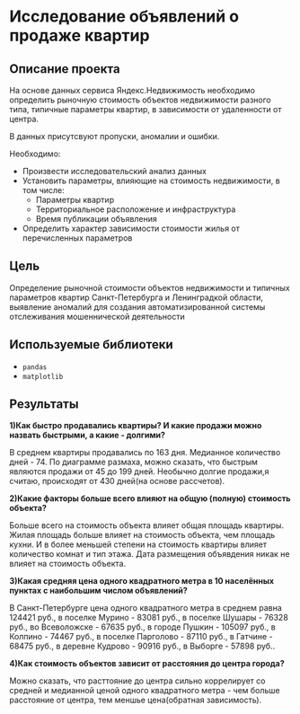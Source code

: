 # Исследование объявлений о продаже квартир

## Описание проекта
На основе данных сервиса Яндекс.Недвижимость необходимо определить рыночную стоимость объектов недвижимости разного типа, типичные параметры квартир, в зависимости от удаленности от центра.

В данных присутсвуют пропуски, аномалии и ошибки.

Необходимо:

- Произвести исследовательский анализ данных
- Установить параметры, влияющие на стоимость недвижимости, в том числе:
  - Параметры квартир
  - Территориальное расположение и инфраструктура
  - Время публикации объявления
- Определить характер зависимости стоимости жилья от перечисленных параметров
## Цель  
Определение рыночной стоимости объектов недвижимости и типичных параметров квартир Санкт-Петербурга и Ленинградкой области, выявление аномалий для создания автоматизированной системы отслеживания мошеннической деятельности
## Используемые библиотеки
- `pandas`
- `matplotlib`
## Результаты

**1)Как быстро продавались квартиры? И какие продажи можно назвать быстрыми, а какие - долгими?**

В среднем квартиры продавались по 163 дня. Медианное количество дней - 74. По диаграмме размаха, можно сказать, что быстрым являются продажи от 45 до 199 дней. Необычно долгие продажи,я считаю, происходят от 430 дней(на основе рассчетов).

**2)Какие факторы больше всего влияют на общую (полную) стоимость объекта?**

Больше всего на стоимость объекта влияет общая площадь квартиры. Жилая площадь больше влияет на стоимость объекта, чем площадь кухни. И в более меньшей степени на стоимость квартиры влияет количество комнат и тип этажа. Дата размещения объявдения никак не влияет на стоимость объекта.

**3)Какая средняя цена одного квадратного метра в 10 населённых пунктах с наибольшим числом объявлений?**

В Санкт-Петербурге цена одного квадратного метра в среднем равна 124421 руб., в поселке Мурино - 83081 руб., в поселке Шушары - 76328 руб., во Всеволожске - 67635 руб., в городе Пушкин - 105097 руб., в Колпино - 74467 руб., в поселке Парголово - 87110 руб., в Гатчине - 68475 руб., в деревне Кудрово - 90916 руб., в Выборге - 57898 руб..

**4)Как стоимость объектов зависит от расстояния до центра города?**

Можно сказать, что расттояние до центра сильно коррелирует со средней и медианной ценой одного квадратного метра - чем больше расстояние от центра, тем меншье цена(обратная зависимость).
